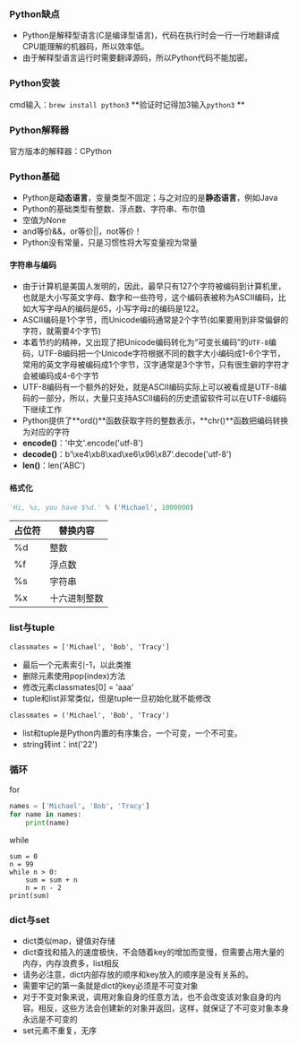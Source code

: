 ### Python缺点
* Python是解释型语言(C是编译型语言)，代码在执行时会一行一行地翻译成CPU能理解的机器码，所以效率低。
* 由于解释型语言运行时需要翻译源码，所以Python代码不能加密。

### Python安装
cmd输入：`brew install python3`
**验证时记得加3输入`python3` **

### Python解释器
官方版本的解释器：CPython

### Python基础
* Python是**动态语言**，变量类型不固定；与之对应的是**静态语言**，例如Java
* Python的基础类型有整数、浮点数、字符串、布尔值
* 空值为None
* and等价&&，or等价||，not等价！
* Python没有常量，只是习惯性将大写变量视为常量

#### 字符串与编码
* 由于计算机是美国人发明的，因此，最早只有127个字符被编码到计算机里，也就是大小写英文字母、数字和一些符号，这个编码表被称为ASCII编码，比如大写字母A的编码是65，小写字母z的编码是122。
* ASCII编码是1个字节，而Unicode编码通常是2个字节(如果要用到非常偏僻的字符，就需要4个字节)
* 本着节约的精神，又出现了把Unicode编码转化为“可变长编码”的`UTF-8`编码，UTF-8编码把一个Unicode字符根据不同的数字大小编码成1-6个字节，常用的英文字母被编码成1个字节，汉字通常是3个字节，只有很生僻的字符才会被编码成4-6个字节
* UTF-8编码有一个额外的好处，就是ASCII编码实际上可以被看成是UTF-8编码的一部分，所以，大量只支持ASCII编码的历史遗留软件可以在UTF-8编码下继续工作
* Python提供了**ord()**函数获取字符的整数表示，**chr()**函数把编码转换为对应的字符
* **encode()**：'中文'.encode('utf-8')
* **decode()**：b'\xe4\xb8\xad\xe6\x96\x87'.decode('utf-8')
* **len()**：len('ABC')

#### 格式化
```python
'Hi, %s, you have $%d.' % ('Michael', 1000000)
```
占位符 | 替换内容
--- | ---
%d | 整数
%f | 浮点数
%s | 字符串
%x | 十六进制整数

### list与tuple
```
classmates = ['Michael', 'Bob', 'Tracy']
```
* 最后一个元素索引-1，以此类推
* 删除元素使用pop(index)方法
* 修改元素classmates[0] = 'aaa'
* tuple和list非常类似，但是tuple一旦初始化就不能修改
```
classmates = ('Michael', 'Bob', 'Tracy')
```
* list和tuple是Python内置的有序集合，一个可变，一个不可变。
* string转int：int('22')

### 循环

for

```python
names = ['Michael', 'Bob', 'Tracy']
for name in names:
    print(name)
```

while

```
sum = 0
n = 99
while n > 0:
    sum = sum + n
    n = n - 2
print(sum)
```

### dict与set
* dict类似map，键值对存储
* dict查找和插入的速度极快，不会随着key的增加而变慢，但需要占用大量的内存，内存浪费多，list相反
* 请务必注意，dict内部存放的顺序和key放入的顺序是没有关系的。
* 需要牢记的第一条就是dict的key必须是不可变对象
* 对于不变对象来说，调用对象自身的任意方法，也不会改变该对象自身的内容。相反，这些方法会创建新的对象并返回，这样，就保证了不可变对象本身永远是不可变的
* set元素不重复，无序
